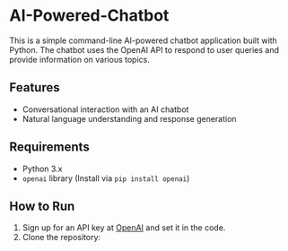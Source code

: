 # AI-Powered-Chatbot
This is a simple command-line AI-powered chatbot application built with Python. The chatbot uses the OpenAI API to respond to user queries and provide information on various topics.

## Features
- Conversational interaction with an AI chatbot
- Natural language understanding and response generation

## Requirements
- Python 3.x
- `openai` library (Install via `pip install openai`)

## How to Run
1. Sign up for an API key at [OpenAI](https://openai.com/api/) and set it in the code.
2. Clone the repository:

